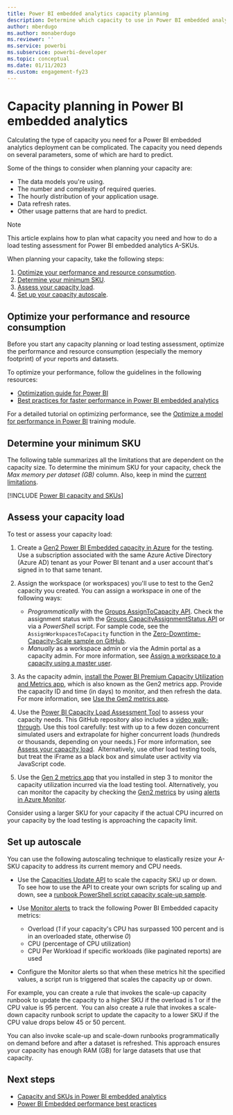 ```yaml
---
title: Power BI embedded analytics capacity planning
description: Determine which capacity to use in Power BI embedded analytics. See how to choose an SKU, assess your capacity load, and automatically resize your capacity.
author: mberdugo
ms.author: monaberdugo
ms.reviewer: ''
ms.service: powerbi
ms.subservice: powerbi-developer
ms.topic: conceptual
ms.date: 01/11/2023
ms.custom: engagement-fy23
---
```


# Capacity planning in Power BI embedded analytics

Calculating the type of capacity you need for a Power BI embedded analytics deployment can be complicated. The capacity you need depends on several parameters, some of which are hard to predict.

Some of the things to consider when planning your capacity are:

* The data models you're using.
* The number and complexity of required queries.
* The hourly distribution of your application usage.
* Data refresh rates.
* Other usage patterns that are hard to predict.

>[!NOTE]
>This article explains how to plan what capacity you need and how to do a load testing assessment for Power BI embedded analytics A-SKUs.

When planning your capacity, take the following steps:

1. [Optimize your performance and resource consumption](#optimize-your-performance-and-resource-consumption).
1. [Determine your minimum SKU](#determine-your-minimum-sku).
1. [Assess your capacity load](#assess-your-capacity-load).
1. [Set up your capacity autoscale](#set-up-autoscale).

## Optimize your performance and resource consumption

Before you start any capacity planning or load testing assessment, optimize the performance and resource consumption (especially the memory footprint) of your reports and datasets​.

To optimize your performance, follow the guidelines in the following resources:

* [Optimization guide for Power BI](../../guidance/power-bi-optimization.md)
* [Best practices for faster performance in Power BI embedded analytics](embedded-performance-best-practices.md)

For a detailed tutorial on optimizing performance, see the [Optimize a model for performance in Power BI](/training/modules/optimize-model-power-bi) training module.

## Determine your minimum SKU

The following table summarizes all the limitations that are dependent on the capacity size.​
To determine the minimum SKU for your capacity, check the *Max memory per dataset (GB)* column. Also, keep in mind the [current limitations](../../enterprise/service-premium-gen2-what-is.md#considerations-and-limitations).

[!INCLUDE [Power BI capacity and SKUs](../../includes/capacity-table.md)]

## Assess your capacity load

To test or assess your capacity load:

1. Create a [Gen2 Power BI Embedded capacity in Azure](azure-pbie-create-capacity.md) for the testing. Use a subscription associated with the same Azure Active Directory (Azure AD) tenant as your Power BI tenant and a user account that's signed in to that same tenant.​

2. Assign the workspace (or workspaces) you'll use to test to the Gen2 capacity you created. You can assign a workspace in one of the following ways:

   * *Programmatically* with the [Groups AssignToCapacity API](/rest/api/power-bi/capacities/groups-assign-to-capacity). Check the assignment status with the [Groups CapacityAssignmentStatus API](/rest/api/power-bi/capacities/groups-capacity-assignment-status) or via a *PowerShell* script. For sample code, see the `AssignWorkspacesToCapacity` function in the [Zero-Downtime-Capacity-Scale sample on GitHub](https://github.com/Azure-Samples/powerbi-powershell/blob/master/Zero-Downtime-Capacity-Scale.ps1).
   * *Manually* as a workspace admin or via the Admin portal as a capacity admin. For more information, see [Assign a workspace to a capacity using a master user](./move-to-production.md#assign-a-workspace-to-a-capacity-using-a-master-user)​.

3. As the capacity admin, [install the Power BI Premium Capacity Utilization and Metrics app](../../enterprise/service-premium-install-gen2-app.md), which is also known as the Gen2 metrics app. Provide the capacity ID and time (in days) to monitor, and then refresh the data. For more information, see [Use the Gen2 metrics app](../../enterprise/service-premium-gen2-metrics-app.md).​

4. Use the [Power BI Capacity Load Assessment Tool](https://github.com/microsoft/PowerBI-Tools-For-Capacities/tree/master/LoadTestingPowerShellTool/) to assess your capacity needs. This GitHub repository also includes a [video walk-through](https://github.com/microsoft/PowerBI-Tools-For-Capacities/tree/master/LoadTestingPowerShellTool/#video-walk-through). Use this tool carefully: test with up to a few dozen concurrent simulated users and extrapolate for higher concurrent loads (hundreds or thousands, depending on your needs.)​ For more information, see [Assess your capacity load](./load-assessment-planning-tool.md).   ​
Alternatively, use other load testing tools, but treat the iFrame as a black box and simulate user activity via JavaScript code. ​

5. Use the [Gen 2 metrics app](../../enterprise/service-premium-gen2-metrics-app.md) that you​ installed in step 3 to monitor the capacity utilization incurred via the load testing tool. Alternatively, you can monitor the capacity by checking the [Gen2 metrics](./monitor-power-bi-embedded-reference.md) by using [alerts in Azure Monitor](/azure/azure-monitor/alerts/alerts-overview).

Consider using a larger SKU for your capacity if the actual CPU incurred on your capacity by the load testing is approaching the capacity limit.

## Set up autoscale

You can use the following autoscaling technique to elastically resize your A-SKU capacity to address its current memory and CPU needs. ​

* Use the [Capacities Update API](/rest/api/power-bi-embedded/capacities/update) to scale the capacity SKU up or down. ​
To see how to use the API to create your own scripts for scaling up and down, see a [runbook PowerShell script capacity scale-up sample](https://github.com/microsoft/PowerBI-Developer-Samples/blob/master/PowerShell%20Scripts/ScaleUp-Automation-RunBook.ps1).​

* Use [Monitor alerts](/azure/azure-monitor/alerts/alerts-overview) to track the following Power BI Embedded capacity metrics:​

  * Overload (*1* if your capacity's CPU has surpassed 100 percent and is in an overloaded state, otherwise *0*) ​
  * CPU (percentage of CPU utilization) ​
  * CPU Per Workload if specific workloads (like paginated reports) are used

* Configure the Monitor alerts so that when these metrics hit the specified values, a script run is triggered that scales the capacity up or down. ​
​

For example, you can create a rule that invokes the scale-up capacity runbook to update the capacity to a higher SKU if the overload is 1 or if the CPU value is 95 percent. ​
You can also create a rule that invokes a scale-down capacity runbook script to update the capacity to a lower SKU if the CPU value drops below 45 or 50 percent.​

You can also invoke scale-up and scale-down runbooks programmatically on demand before and after a dataset is refreshed. This approach ensures your capacity has enough RAM (GB) for large datasets that use that capacity.

## Next steps

* [Capacity and SKUs in Power BI embedded analytics](embedded-capacity.md)
* [Power BI Embedded performance best practices](embedded-performance-best-practices.md)
